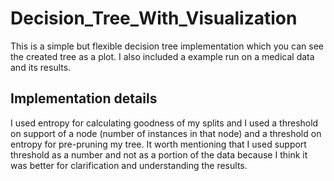 # Decision_Tree_With_Visualization
This is a simple but flexible decision tree implementation which you can see the created tree as a plot.
I also included a example run on a medical data and its results.
## Implementation details ##
I used entropy for calculating goodness of my splits and I used a threshold on support of a node (number of instances in that node) and a threshold on entropy for pre-pruning my tree. It worth mentioning that I used support threshold as a number and not as a portion of the data because I think it was better for clarification and understanding the results.
